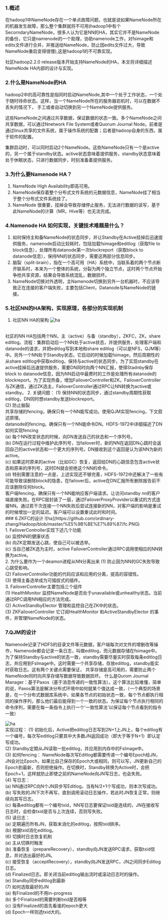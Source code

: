 ### 1.概述
在hadoop1中NameNode存在一个单点故障问题，也就是说如果NameNode所在的机器发生故障，那么整个集群就将不可用(hadoop1中有个SecorndaryNameNode，很多人认为它是NN的HA，其实它并不是NameNode的备份，它只是namenode的一个助理，协助namenode工作，对fsimage和edits文件进行合并，并推送给NameNode，防止因edits文件过大，导致NameNode重启变得很慢),这是hadoop1的不可靠实现。

社区hadoop2.2.0 release版本开始支持NameNode的HA，本文将详细描述NameNode HA内部的设计与实现。

### 2.什么是NameNode的HA
hadoop2中的高可靠性是指同时启动NameNode,其中一个处于工作状态，一个处于随时待命状态。这样，当一个NameNode所在的服务器宕机时，可以在数据不丢失的情况下， 手工或者自动切换到另一个NameNode提供服务。

这些NameNode之间通过共享数据，保证数据的状态一致。多个NameNode之间共享数据，可以通过Nnetwork File System或者Quorum Journal Node。前者是通过linux共享的文件系统，属于操作系统的配置；后者是hadoop自身的东西，属于软件的配置。

集群启动时，可以同时启动2个NameNode。这些NameNode只有一个是active的，另一个属于standby状态。active状态意味着提供服务，standby状态意味着处于休眠状态，只进行数据同步，时刻准备着提供服务。
    
### 3.为什么要Namenode HA？
1. NameNode High Availability即高可用。
3. NameNode保存着整个分布式文件系统的元数据信息，NameNode挂了相当于整个分布式文件系统挂了。
2. NameNode 很重要，挂掉会导致存储停止服务，无法进行数据的读写，基于此NameNode的计算（MR，Hive等）也无法完成。

### 4.Namenode HA 如何实现，关键技术难题是什么？
1. 如何保持主和备NameNode的状态同步，并让Standby在Active挂掉后迅速提供服务，namenode启动比较耗时，包括加载fsimage和editlog（获取file to block信息），处理所有datanode第一次blockreport（获取block to datanode信息），保持NN的状态同步，需要这两部分信息同步。
2. 脑裂（split-brain），指在一个高可用（HA）系统中，当联系着的两个节点断开联系时，本来为一个整体的系统，分裂为两个独立节点，这时两个节点开始争抢共享资源，结果会导致系统混乱，数据损坏。
3. NameNode切换对外透明，主Namenode切换到另外一台机器时，不应该导致正在连接的客户端失败，主要包括Client，Datanode与NameNode的链接。

### 5.社区NN的HA架构，实现原理，各部分的实现机制
1. 社区NN HA的架构 
![ha](https://github.com/ordinary-zhang/Hadoop/blob/master/%E5%9B%BE%E7%89%87/nn%20ha.PNG)
</br>
社区的NN HA包括两个NN，主（active）与备（standby），ZKFC，ZK，share editlog。流程：集群启动后一个NN处于active状态，并提供服务，处理客户端和datanode的请求，并把editlog写到本地和share editlog（可以是NFS，QJM等）中。另外一个NN处于Standby状态，它启动的时候加载fsimage，然后周期性的从share editlog中获取editlog，保持与active的状态同步。为了实现standby在active挂掉后迅速提供服务，需要DN同时向两个NN汇报，使得Stadnby保存block to datanode信息，因为NN启动中最费时的工作是处理所有datanode的blockreport。为了实现热备，增加FailoverController和ZK，FailoverController与ZK通信，通过ZK选主，FailoverController通过RPC让NN转换为active或standby。
2. 关键问题：
(1) 保持NN的状态同步，通过standby周期性获取editlog，DN同时想standby发送blockreport。</br>
(2) 防止脑裂</br>
  共享存储的fencing，确保只有一个NN能写成功。使用QJM实现fencing，下文叙述原理。</br>
  datanode的fencing。确保只有一个NN能命令DN。HDFS-1972中详细描述了DN如何实现fencing</br>
  (a) 每个NN改变状态的时候，向DN发送自己的状态和一个序列号。</br>
  (b) DN在运行过程中维护此序列号，当failover时，新的NN在返回DN心跳时会返回自己的active状态和一个更大的序列号。DN接收到这个返回是认为该NN为新的active。</br>
  (c) 如果这时原来的active（比如GC）恢复，返回给DN的心跳信息包含active状态和原来的序列号，这时DN就会拒绝这个NN的命令。</br>
  (d) 特别需要注意的一点是，上述实现还不够完善，HDFS-1972中还解决了一些有可能导致误删除block的隐患，在failover后，active在DN汇报所有删除报告前不应该删除任何block。</br>
   客户端fencing，确保只有一个NN能响应客户端请求。让访问standby nn的客户端直接失败。在RPC层封装了一层，通过FailoverProxyProvider以重试的方式连接NN。通过若干次连接一个NN失败后尝试连接新的NN，对客户端的影响是重试的时候增加一定的延迟。客户端可以设置重试此时和时间。</br>
### 6.ZKFC的设计
![ha](https://github.com/ordinary-zhang/Hadoop/blob/master/%E5%9B%BE%E7%89%87/fc.PNG)
</br>
1. FailoverController实现下述几个功能</br>
  (a) 监控NN的健康状态</br>
  (b) 向ZK定期发送心跳，使自己可以被选举。</br>
  (c) 当自己被ZK选为主时，active FailoverController通过RPC调用使相应的NN转换为active。</br>
2. 为什么要作为一个deamon进程从NN分离出来
  (1) 防止因为NN的GC失败导致心跳受影响。</br>
  (2) FailoverController功能的代码应该和应用的分离，提高的容错性。</br>
  (3) 使得主备选举成为可插拔式的插件。</br>
3. FailoverController主要包括三个组件</br>
  (1) HealthMonitor 监控NameNode是否处于unavailable或unhealthy状态。当前通过RPC调用NN相应的方法完成。</br>
  (2) ActiveStandbyElector 管理和监控自己在ZK中的状态。</br>
  (3) ZKFailoverController 它订阅HealthMonitor 和ActiveStandbyElector 的事件，并管理NameNode的状态。</br>

### 7.QJM的设计
Namenode记录了HDFS的目录文件等元数据，客户端每次对文件的增删改等操作，Namenode都会记录一条日志，叫做editlog，而元数据存储在fsimage中。为了保持Standby与active的状态一致，standby需要尽量实时获取每条editlog日志，并应用到FsImage中。这时需要一个共享存储，存放editlog，standby能实时获取日志。这有两个关键点需要保证， 共享存储是高可用的，需要防止两个NameNode同时向共享存储写数据导致数据损坏。 什么是Qurom Journal Manager：基于Paxos（基于消息传递的一致性算法）。这个算法比较难懂，简单的说，Paxos算法是解决分布式环境中如何就某个值达成一致，（一个典型的场景是，在一个分布式数据库系统中，如果各节点的初始状态一致，每个节点都执行相同的操作序列，那么他们最后能得到一个一致的状态。为保证每个节点执行相同的命令序列，需要在每一条指令上执行一个'一致性算法'以保证每个节点看到的指令一致） </br>

![ha](https://github.com/ordinary-zhang/Hadoop/blob/master/%E5%9B%BE%E7%89%87/qjm.PNG)
</br>
实现过程： 
(1) 初始化后，Active把editlog日志写到2N+1上JN上，每个editlog有一个编号，每次写editlog只要其中大多数JN返回成功（即大于等于N+1）即认定写成功。</br>
(2) Standby定期从JN读取一批editlog，并应用到内存中的FsImage中。</br>
(3) 如何fencing： NameNode每次写Editlog都需要传递一个编号Epoch给JN，JN会对比Epoch，如果比自己保存的Epoch大或相同，则可以写，JN更新自己的Epoch到最新，否则拒绝操作。在切换时，Standby转换为Active时，会把Epoch+1，这样就防止即使之前的NameNode向JN写日志，也会失败。</br>
(4) 写日志：</br>
  (a) NN通过RPC向N个JN异步写Editlog，当有N/2+1个写成功，则本次写成功。</br>
  (b) 写失败的JN下次不再写，直到调用滚动日志操作，若此时JN恢复正常，则继续向其写日志。</br>
  (c) 每条editlog都有一个编号txid，NN写日志要保证txid是连续的，JN在接收写日志时，会检查txid是否与上次连续，否则写失败。</br>
(5) 读日志：</br>
  (a) 定期遍历所有JN，获取未消化的editlog，按照txid排序。</br>
  (b) 根据txid消化editlog。</br>
(6) 切换时日志恢复机制</br>
  (a) 主从切换时触发</br>
  (b) 准备恢复（prepareRecovery），standby向JN发送RPC请求，获取txid信息，并对选出最好的JN。</br>
  (c) 接受恢复（acceptRecovery），standby向JN发送RPC，JN之间同步Editlog日志。</br>
  (d) Finalized日志。即关闭当前editlog输出流时或滚动日志时的操作。</br>
  (e) Standby同步editlog到最新</br>
(7) 如何选取最好的JN</br>
  (a) 有Finalized的不用in-progress</br>
  (b) 多个Finalized的需要判断txid是否相等</br>
  (c) 没有Finalized的首先看谁的epoch更大</br>
  (d) Epoch一样则选txid大的。</br>


























